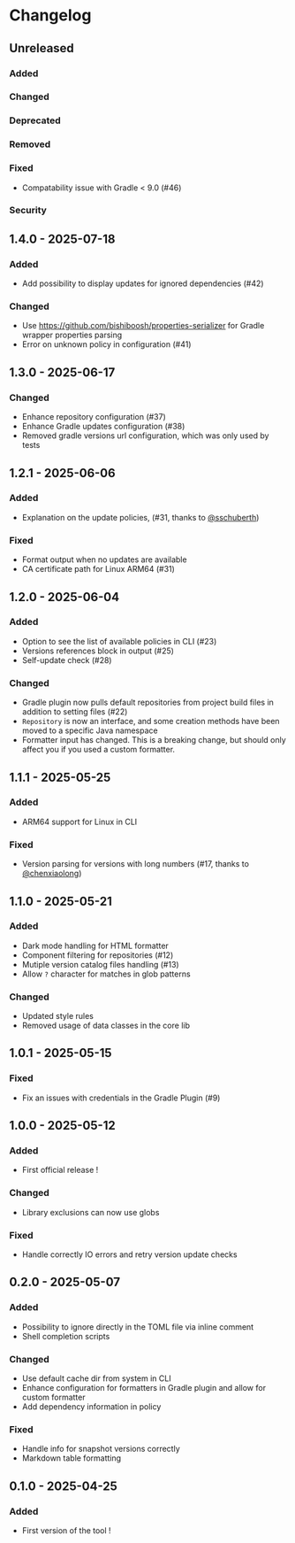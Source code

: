 # Changelog

## Unreleased

### Added

### Changed

### Deprecated

### Removed

### Fixed
- Compatability issue with Gradle < 9.0 (#46)

### Security

## 1.4.0 - 2025-07-18

### Added

- Add possibility to display updates for ignored dependencies (#42)

### Changed

- Use https://github.com/bishiboosh/properties-serializer for Gradle wrapper properties parsing
- Error on unknown policy in configuration (#41)

## 1.3.0 - 2025-06-17

### Changed

- Enhance repository configuration (#37)
- Enhance Gradle updates configuration (#38)
- Removed gradle versions url configuration, which was only used by tests

## 1.2.1 - 2025-06-06

### Added

- Explanation on the update policies, (#31, thanks to [@sschuberth](https://github.com/sschuberth))

### Fixed

- Format output when no updates are available
- CA certificate path for Linux ARM64 (#31)

## 1.2.0 - 2025-06-04

### Added

- Option to see the list of available policies in CLI (#23)
- Versions references block in output (#25)
- Self-update check (#28)

### Changed

- Gradle plugin now pulls default repositories from project build files in addition to setting files (#22)
- `Repository` is now an interface, and some creation methods have been moved to a specific Java namespace
- Formatter input has changed. This is a breaking change, but should only affect you if you used a custom formatter.

## 1.1.1 - 2025-05-25

### Added

- ARM64 support for Linux in CLI

### Fixed

- Version parsing for versions with long numbers (#17, thanks to [@chenxiaolong](https://github.com/chenxiaolong))

## 1.1.0 - 2025-05-21

### Added

- Dark mode handling for HTML formatter
- Component filtering for repositories (#12)
- Mutiple version catalog files handling (#13)
- Allow `?` character for matches in glob patterns

### Changed

- Updated style rules
- Removed usage of data classes in the core lib

## 1.0.1 - 2025-05-15

### Fixed

- Fix an issues with credentials in the Gradle Plugin (#9)

## 1.0.0 - 2025-05-12

### Added

- First official release !

### Changed

- Library exclusions can now use globs

### Fixed

- Handle correctly IO errors and retry version update checks

## 0.2.0 - 2025-05-07

### Added

- Possibility to ignore directly in the TOML file via inline comment
- Shell completion scripts

### Changed

- Use default cache dir from system in CLI 
- Enhance configuration for formatters in Gradle plugin and allow for custom formatter
- Add dependency information in policy

### Fixed

- Handle info for snapshot versions correctly
- Markdown table formatting

## 0.1.0 - 2025-04-25

### Added

- First version of the tool !
